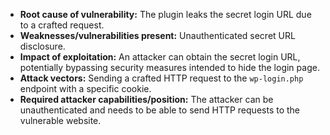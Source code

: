 - **Root cause of vulnerability:** The plugin leaks the secret login URL due to a crafted request.
- **Weaknesses/vulnerabilities present:** Unauthenticated secret URL disclosure.
- **Impact of exploitation:** An attacker can obtain the secret login URL, potentially bypassing security measures intended to hide the login page.
- **Attack vectors:** Sending a crafted HTTP request to the `wp-login.php` endpoint with a specific cookie.
- **Required attacker capabilities/position:** The attacker can be unauthenticated and needs to be able to send HTTP requests to the vulnerable website.
